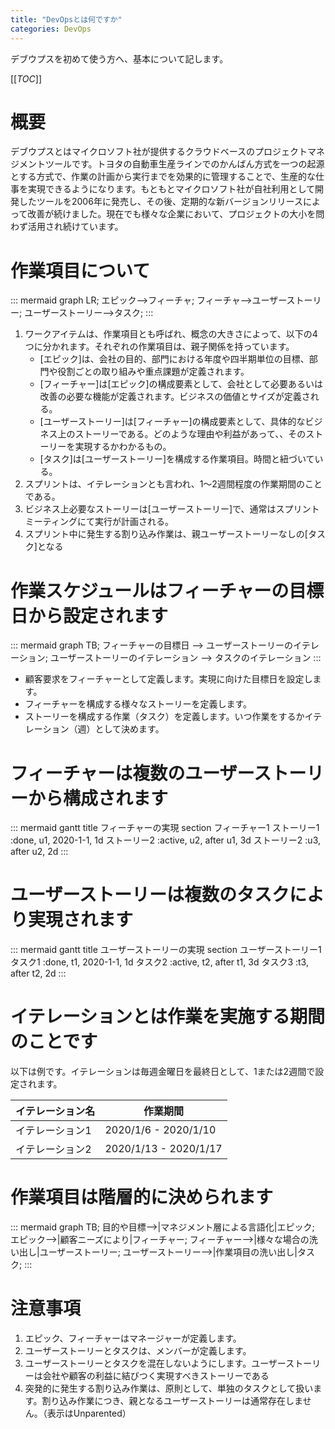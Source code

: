 ```yaml
---
title: "DevOpsとは何ですか"
categories: DevOps
---
```


デブウプスを初めて使う方へ、基本について記します。

[[_TOC_]]

# 概要

デブウプスとはマイクロソフト社が提供するクラウドベースのプロジェクトマネジメントツールです。トヨタの自動車生産ラインでのかんばん方式を一つの起源とする方式で、作業の計画から実行までを効果的に管理することで、生産的な仕事を実現できるようになります。もともとマイクロソフト社が自社利用として開発したツールを2006年に発売し、その後、定期的な新バージョンリリースによって改善が続けました。現在でも様々な企業において、プロジェクトの大小を問わず活用され続けています。

# 作業項目について

::: mermaid
graph LR;
エピック-->フィーチャ;
フィーチャ-->ユーザーストーリー;
ユーザーストーリー-->タスク;
:::


1. ワークアイテムは、作業項目とも呼ばれ、概念の大きさによって、以下の4つに分かれます。それぞれの作業項目は、親子関係を持っています。
    - [エピック]は、会社の目的、部門における年度や四半期単位の目標、部門や役割ごとの取り組みや重点課題が定義されます。
    - [フィーチャー]は[エピック]の構成要素として、会社として必要あるいは改善の必要な機能が定義されます。ビジネスの価値とサイズが定義される。
    - [ユーザーストーリー]は[フィーチャー]の構成要素として、具体的なビジネス上のストーリーである。どのような理由や利益があって、、そのストーリーを実現するかわかるもの。
    - [タスク]は[ユーザーストーリー]を構成する作業項目。時間と紐づいている。
1. スプリントは、イテレーションとも言われ、1～2週間程度の作業期間のことである。
1. ビジネス上必要なストーリーは[ユーザーストーリー]で、通常はスプリントミーティングにて実行が計画される。
1. スプリント中に発生する割り込み作業は、親ユーザーストーリーなしの[タスク]となる

# 作業スケジュールはフィーチャーの目標日から設定されます

::: mermaid
graph TB;
フィーチャーの目標日 --> ユーザーストーリーのイテレーション;
ユーザーストーリーのイテレーション --> タスクのイテレーション
:::

- 顧客要求をフィーチャーとして定義します。実現に向けた目標日を設定します。
- フィーチャーを構成する様々なストーリーを定義します。
- ストーリーを構成する作業（タスク）を定義します。いつ作業をするかイテレーション（週）として決めます。

# フィーチャーは複数のユーザーストーリーから構成されます

::: mermaid
gantt
  title フィーチャーの実現
  section フィーチャー1
    ストーリー1 :done, u1, 2020-1-1, 1d
    ストーリー2 :active, u2, after u1, 3d
    ストーリー2 :u3, after u2, 2d
:::

# ユーザーストーリーは複数のタスクにより実現されます

::: mermaid
gantt
  title ユーザーストーリーの実現
  section ユーザーストーリー1
    タスク1 :done, t1, 2020-1-1, 1d
    タスク2 :active, t2, after t1, 3d
    タスク3 :t3, after t2, 2d
:::

# イテレーションとは作業を実施する期間のことです

以下は例です。イテレーションは毎週金曜日を最終日として、1または2週間で設定されます。

|イテレーション名|作業期間|
|--|--|
|イテレーション1|2020/1/6 - 2020/1/10|
|イテレーション2|2020/1/13 - 2020/1/17|

# 作業項目は階層的に決められます

::: mermaid
graph TB;
目的や目標-->|マネジメント層による言語化|エピック;
エピック-->|顧客ニーズにより|フィーチャー;
フィーチャー-->|様々な場合の洗い出し|ユーザーストーリー;
ユーザーストーリー-->|作業項目の洗い出し|タスク;
:::

# 注意事項

1. エピック、フィーチャーはマネージャーが定義します。
1. ユーザーストーリーとタスクは、メンバーが定義します。
1. ユーザーストーリーとタスクを混在しないようにします。ユーザーストーリーは会社や顧客の利益に結びつく実現すべきストーリーである
1. 突発的に発生する割り込み作業は、原則として、単独のタスクとして扱います。割り込み作業につき、親となるユーザーストーリーは通常存在しません。（表示はUnparented）


